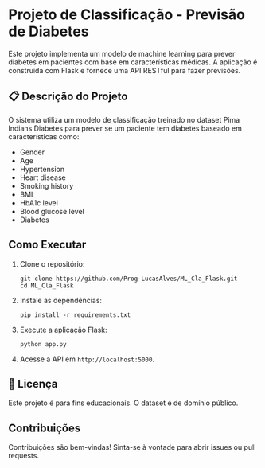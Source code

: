 # Projeto de Classificação - Previsão de Diabetes

Este projeto implementa um modelo de machine learning para prever diabetes em pacientes com base em características médicas. A aplicação é construída com Flask e fornece uma API RESTful para fazer previsões.

## 📋 Descrição do Projeto

O sistema utiliza um modelo de classificação treinado no dataset Pima Indians Diabetes para prever se um paciente tem diabetes baseado em características como:

* Gender
* Age
* Hypertension
* Heart disease
* Smoking history
* BMI
* HbA1c level
* Blood glucose level
* Diabetes

## Como Executar

1. Clone o repositório:
   ```
   git clone https://github.com/Prog-LucasAlves/ML_Cla_Flask.git
   cd ML_Cla_Flask
   ```

2. Instale as dependências:
   ```
   pip install -r requirements.txt
   ```

3. Execute a aplicação Flask:
   ```
   python app.py
   ```

4. Acesse a API em `http://localhost:5000`.

## 📝 Licença

Este projeto é para fins educacionais. O dataset é de domínio público.

## Contribuições

Contribuições são bem-vindas! Sinta-se à vontade para abrir issues ou pull requests.
